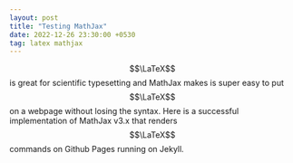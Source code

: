 ```yaml
---
layout: post
title: "Testing MathJax"
date: 2022-12-26 23:30:00 +0530
tag: latex mathjax
---
```


$$\LaTeX$$ is great for scientific typesetting and MathJax makes is super easy to put $$\LaTeX$$ on a webpage without losing the syntax. Here is a successful implementation of MathJax v3.x that renders $$\LaTeX$$ commands on Github Pages running on Jekyll.

